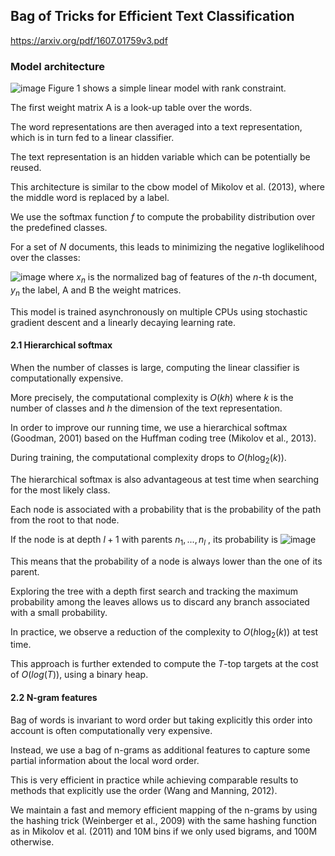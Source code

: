 ## Bag of Tricks for Efficient Text Classification
https://arxiv.org/pdf/1607.01759v3.pdf

### Model architecture

![image](https://cloud.githubusercontent.com/assets/1518919/18031769/f3b1bb84-6d29-11e6-9334-bab5225d39b6.png)
Figure 1 shows a simple linear model with rank constraint. 

The first weight matrix A is a look-up table over the words. 

The word representations are then averaged into a text representation, which is in turn fed to a linear classifier. 

The text representation is an hidden variable which can be potentially be reused. 

This architecture is similar to the cbow model of Mikolov et al. (2013), where the middle word is replaced by a label. 

We use the softmax function $f$ to compute the probability distribution over the predefined classes. 

For a set of $N$ documents, this leads to minimizing the negative loglikelihood over the classes:

![image](https://cloud.githubusercontent.com/assets/1518919/18031924/96282f06-6d2f-11e6-9142-aecf2f56999f.png)
where $x_n$ is the normalized bag of features of the $n$-th document, $y_n$ the label, A and B the weight matrices.

This model is trained asynchronously on multiple CPUs using stochastic gradient descent and a linearly decaying learning rate.

#### 2.1 Hierarchical softmax
When the number of classes is large, computing the linear classifier is computationally expensive. 

More precisely, the computational complexity is $O(kh)$ where $k$ is the number of classes and $h$ the dimension of the text representation. 

In order to improve our running time, we use a hierarchical softmax (Goodman, 2001) based on the Huffman coding tree (Mikolov et al., 2013). 

During training, the computational complexity drops to $O(h \log_2(k))$.

The hierarchical softmax is also advantageous at test time when searching for the most likely class. 

Each node is associated with a probability that is the probability of the path from the root to that node. 

If the node is at depth $l + 1$ with parents $n_1, . . . , n_l$ , its probability is
![image](https://cloud.githubusercontent.com/assets/1518919/18032004/d95f63fe-6d32-11e6-8066-dac8e4fe0279.png)

This means that the probability of a node is always lower than the one of its parent. 

Exploring the tree with a depth first search and tracking the maximum
probability among the leaves allows us to discard any branch associated with a small probability. 

In practice, we observe a reduction of the complexity to $O(h \log_2(k))$ at test time. 

This approach is further extended to compute the $T$-top targets at the cost of $O(log(T))$, using a binary heap.

#### 2.2 N-gram features
Bag of words is invariant to word order but taking explicitly this order into account is often computationally very expensive. 

Instead, we use a bag of n-grams as additional features to capture some partial information about the local word order. 

This is very efficient in practice while achieving comparable results to methods that explicitly use the order (Wang and Manning, 2012).

We maintain a fast and memory efficient mapping of the n-grams by using the hashing trick (Weinberger et al., 2009) with the same hashing function as in Mikolov et al. (2011) and 10M bins if we only used bigrams, and 100M otherwise.

